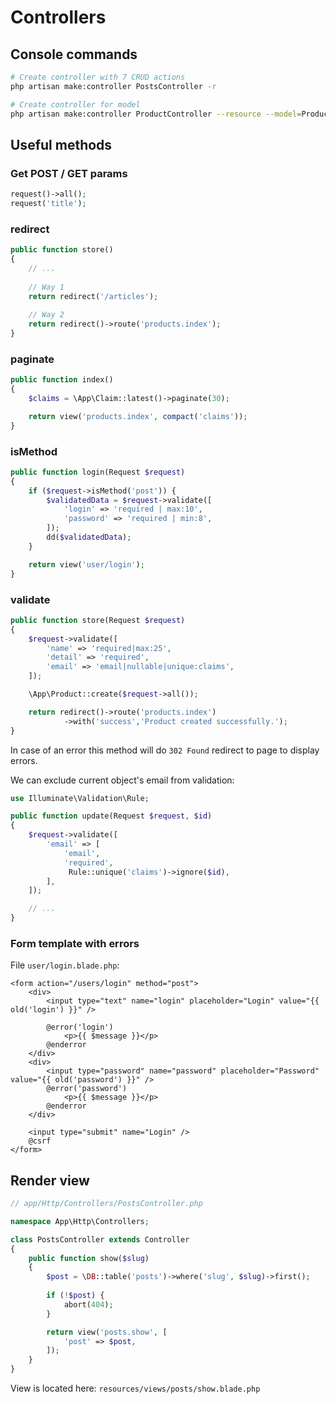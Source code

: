 # Controllers

## Console commands

```bash
# Create controller with 7 CRUD actions
php artisan make:controller PostsController -r

# Create controller for model
php artisan make:controller ProductController --resource --model=Product
```

## Useful methods

### Get POST / GET params

```php
request()->all();
request('title');
```

### redirect

```php
public function store()
{
    // ...
    
    // Way 1
    return redirect('/articles');
    
    // Way 2
    return redirect()->route('products.index');
}
```

### paginate

```php
public function index()
{
    $claims = \App\Claim::latest()->paginate(30);

    return view('products.index', compact('claims'));
}
```

### isMethod

```php
public function login(Request $request)
{
    if ($request->isMethod('post')) {
        $validatedData = $request->validate([
            'login' => 'required | max:10',
            'password' => 'required | min:8',
        ]);
        dd($validatedData);
    }

    return view('user/login');
}
```

### validate

```php
public function store(Request $request)
{
    $request->validate([
        'name' => 'required|max:25',
        'detail' => 'required',
        'email' => 'email|nullable|unique:claims',
    ]);

    \App\Product::create($request->all());

    return redirect()->route('products.index')
            ->with('success','Product created successfully.');
}
```

In case of an error this method will do `302 Found` redirect to page to display errors.

We can exclude current object's email from validation:

```php
use Illuminate\Validation\Rule;

public function update(Request $request, $id)
{
    $request->validate([
        'email' => [
            'email',
            'required',
             Rule::unique('claims')->ignore($id),
        ],
    ]);

    // ...
}
```

### Form template with errors

File `user/login.blade.php`:

```blade
<form action="/users/login" method="post">
    <div>
        <input type="text" name="login" placeholder="Login" value="{{ old('login') }}" />

        @error('login')
            <p>{{ $message }}</p>
        @enderror
    </div>
    <div>
        <input type="password" name="password" placeholder="Password" value="{{ old('password') }}" />
        @error('password')
            <p>{{ $message }}</p>
        @enderror
    </div>

    <input type="submit" name="Login" />
    @csrf
</form>
```

## Render view

```php
// app/Http/Controllers/PostsController.php

namespace App\Http\Controllers;

class PostsController extends Controller
{
    public function show($slug)
    {
        $post = \DB::table('posts')->where('slug', $slug)->first();
        
        if (!$post) {
            abort(404);
        }

        return view('posts.show', [
            'post' => $post,
        ]);
    }
}
```
View is located here: `resources/views/posts/show.blade.php`
